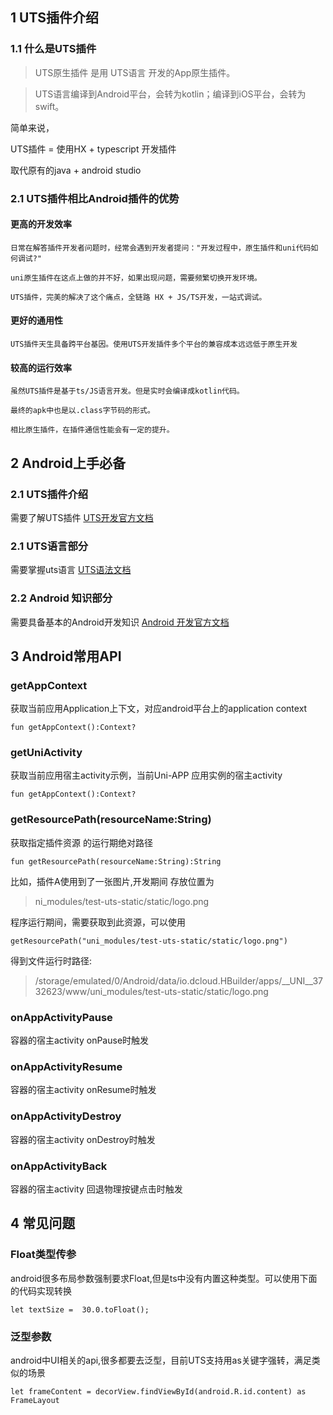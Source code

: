 ## 1 UTS插件介绍

### 1.1 什么是UTS插件

> UTS原生插件 是用 UTS语言 开发的App原生插件。

> UTS语言编译到Android平台，会转为kotlin；编译到iOS平台，会转为swift。

简单来说，

UTS插件 = 使用HX + typescript 开发插件

取代原有的java + android studio

### 2.1 UTS插件相比Android插件的优势


	
#### 更高的开发效率
	
	日常在解答插件开发者问题时，经常会遇到开发者提问："开发过程中，原生插件和uni代码如何调试?"
	
	uni原生插件在这点上做的并不好，如果出现问题，需要频繁切换开发环境。
	
	UTS插件，完美的解决了这个痛点，全链路 HX + JS/TS开发，一站式调试。

#### 更好的通用性

	UTS插件天生具备跨平台基因。使用UTS开发插件多个平台的兼容成本远远低于原生开发
	
#### 较高的运行效率
	
	虽然UTS插件是基于ts/JS语言开发。但是实时会编译成kotlin代码。
	
	最终的apk中也是以.class字节码的形式。
	
	相比原生插件，在插件通信性能会有一定的提升。


## 2 Android上手必备

### 2.1 UTS插件介绍

需要了解UTS插件  [UTS开发官方文档](https://uniapp.dcloud.net.cn/plugin/uts-plugin.html)

	
### 2.1 UTS语言部分

需要掌握uts语言  [UTS语法文档]()


### 2.2 Android 知识部分

需要具备基本的Android开发知识 [Android 开发官方文档](https://developer.android.com/)


## 3 Android常用API


### getAppContext

获取当前应用Application上下文，对应android平台上的application context
```
fun getAppContext():Context?
```

### getUniActivity

获取当前应用宿主activity示例，当前Uni-APP 应用实例的宿主activity
```
fun getAppContext():Context?
```

### getResourcePath(resourceName:String)

获取指定插件资源 的运行期绝对路径
```
fun getResourcePath(resourceName:String):String
```

比如，插件A使用到了一张图片,开发期间 存放位置为
> ni_modules/test-uts-static/static/logo.png

程序运行期间，需要获取到此资源，可以使用 
 
```
getResourcePath("uni_modules/test-uts-static/static/logo.png")
```

得到文件运行时路径: 

> /storage/emulated/0/Android/data/io.dcloud.HBuilder/apps/__UNI__3732623/www/uni_modules/test-uts-static/static/logo.png


### onAppActivityPause

容器的宿主activity onPause时触发

### onAppActivityResume

容器的宿主activity onResume时触发

### onAppActivityDestroy

容器的宿主activity onDestroy时触发

### onAppActivityBack

容器的宿主activity 回退物理按键点击时触发


## 4 常见问题


### Float类型传参

android很多布局参数强制要求Float,但是ts中没有内置这种类型。可以使用下面的代码实现转换

```
let textSize =  30.0.toFloat();
```

### 泛型参数

android中UI相关的api,很多都要去泛型，目前UTS支持用as关键字强转，满足类似的场景

```
let frameContent = decorView.findViewById(android.R.id.content) as FrameLayout
```

